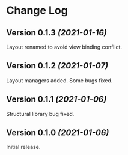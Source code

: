 Change Log
==========
Version 0.1.3 *(2021-01-16)*
----------------------------
Layout renamed to avoid view binding conflict.

Version 0.1.2 *(2021-01-07)*
----------------------------
Layout managers added.
Some bugs fixed.

Version 0.1.1 *(2021-01-06)*
----------------------------
Structural library bug fixed.

Version 0.1.0 *(2021-01-06)*
----------------------------
Initial release.